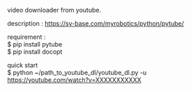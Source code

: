video downloader from youtube.  

description : https://sy-base.com/myrobotics/python/pytube/  


requirement :  
$ pip install pytube  
$ pip install docopt  

quick start  
$ python ~/path_to_youtube_dl/youtube_dl.py -u https://youtube.com/watch?v=XXXXXXXXXXX
